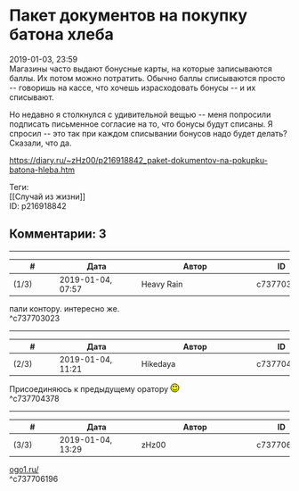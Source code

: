 Пакет документов на покупку батона хлеба
========================================

  
2019-01-03, 23:59  
 Магазины часто выдают бонусные карты, на которые записываются баллы. Их потом можно потратить. Обычно баллы списываются просто -- говоришь на кассе, что хочешь израсходовать бонусы -- и их списывают.   
   
 Но недавно я столкнулся с удивительной вещью -- меня попросили подписать письменное согласие на то, что бонусы будут списаны. Я спросил -- это так при каждом списывании бонусов надо будет делать? Сказали, что да.   
  
<https://diary.ru/~zHz00/p216918842_paket-dokumentov-na-pokupku-batona-hleba.htm>  
  
Теги:  
[[Случай из жизни]]  
ID: p216918842  


Комментарии: 3
--------------

  


---



|         #         |              Дата              |                     Автор                     |           ID           |
| --- | --- | --- | --- |
| (1/3) | 2019-01-04, 07:57 | Heavy Rain | c737703023 |

  
 пали контору. интересно же.   
 ^c737703023

---



|         #         |              Дата              |                     Автор                     |           ID           |
| --- | --- | --- | --- |
| (2/3) | 2019-01-04, 11:21 | Hikedaya | c737704378 |

  
 Присоединяюсь к предыдущему оратору ![:)](pics/3.gif)   
 ^c737704378

---



|         #         |              Дата              |                     Автор                     |           ID           |
| --- | --- | --- | --- |
| (3/3) | 2019-01-04, 13:29 | zHz00 | c737706196 |

  
  [ogo1.ru/](https://ogo1.ru/)    
 ^c737706196